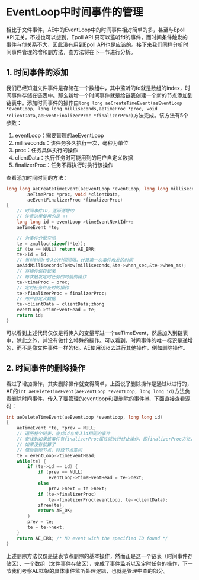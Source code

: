 # EventLoop中时间事件的管理

相比于文件事件，AE中的EventLoop中的时间事件相对简单的多，甚至与Epoll API无关，不过也可以想到，Epoll API 只可以监听fd的事件，而时间条件触发的事件与fd关系不大，因此没有用到Epoll API也是应该的。接下来我们同样分析时间事件管理的增和删方法，查方法将在下一节进行分析。

## 1. 时间事件的添加

我们已经知道文件事件是存储在一个数组中，其中监听的fd就是数组的index，时间事件存储在链表中。那么新增一个时间事件就是给链表创建一个新的节点添加到链表中。添加时间事件的操作由`long long aeCreateTimeEvent(aeEventLoop *eventLoop, long long milliseconds,aeTimeProc *proc, void *clientData,aeEventFinalizerProc *finalizerProc)`方法完成。该方法有5个参数：

1. eventLoop：需要管理的aeEventLoop
2. milliseconds：该任务多久执行一次，毫秒为单位
3. proc：任务具体执行的操作
4. clientData：执行任务时可能用到的用户自定义数据
5. finalizerProc：任务不再执行时执行该操作

查看添加时间时间的方法：

```c
long long aeCreateTimeEvent(aeEventLoop *eventLoop, long long milliseconds,
        aeTimeProc *proc, void *clientData,
        aeEventFinalizerProc *finalizerProc)
{
    // 时间事件ID，逐渐递增的
    // 注意这里使用的是 ++
    long long id = eventLoop->timeEventNextId++;
    aeTimeEvent *te;

    // 为事件分配空间
    te = zmalloc(sizeof(*te));
    if (te == NULL) return AE_ERR;
    te->id = id;
    // 当前时间+传入的时间间隔，计算第一次事件触发的时间
    aeAddMillisecondsToNow(milliseconds,&te->when_sec,&te->when_ms);
    // 将操作保存起来
    // 每次触发定时任务的时候的操作
    te->timeProc = proc;
    // 定时任务终止时的操作
    te->finalizerProc = finalizerProc;
    // 用户自定义数据
    te->clientData = clientData;zhong
    eventLoop->timeEventHead = te;
    return id;
}
```

可以看到上述代码仅仅是将传入的变量写进一个aeTimeEvent，然后加入到链表中，除此之外，并没有做什么特殊的操作。可以看到，时间事件的唯一标识是递增的，而不是像文件事件一样的fd。AE使用该id去进行其他操作，例如删除操作。

## 2. 时间事件的删除操作

看过了增加操作，其实删除操作就变得简单，上面说了删除操作是通过id进行的，AE的`int aeDeleteTimeEvent(aeEventLoop *eventLoop, long long id)`方法负责删除时间事件，传入了要管理的eventloop和要删除的事件id，下面直接查看源码：

```c
int aeDeleteTimeEvent(aeEventLoop *eventLoop, long long id)
{
    aeTimeEvent *te, *prev = NULL;
    // 遍历整个链表，查找id与传入id相同的事件
    // 查找到如果该事件有finalizerProc属性就执行终止操作，即finalizerProc方法，将传入的clientData传入
    // 如果没有就算了
    // 然后删除节点，释放节点空间
    te = eventLoop->timeEventHead;
    while(te) {
        if (te->id == id) {
            if (prev == NULL)
                eventLoop->timeEventHead = te->next;
            else
                prev->next = te->next;
            if (te->finalizerProc)
                te->finalizerProc(eventLoop, te->clientData);
            zfree(te);
            return AE_OK;
        }
        prev = te;
        te = te->next;
    }
    return AE_ERR; /* NO event with the specified ID found */
}
```

上述删除方法仅仅是链表节点删除的基本操作，然而正是这一个链表（时间事件存储区）、一个数组（文件事件存储区），完成了事件监听以及定时任务的操作，下一节我们考察AE框架的具体事件监听处理逻辑，也就是管理中查的部分。
